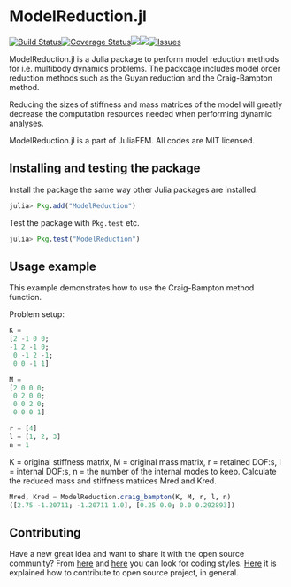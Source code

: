 # ModelReduction.jl

[![Build Status](https://travis-ci.org/JuliaFEM/ModelReduction.jl.svg?branch=master)](https://travis-ci.org/JuliaFEM/ModelReduction.jl)[![Coverage Status](https://coveralls.io/repos/github/JuliaFEM/ModelReduction.jl/badge.svg?branch=master)](https://coveralls.io/github/JuliaFEM/ModelReduction.jl?branch=master)[![](https://img.shields.io/badge/docs-stable-blue.svg)](https://juliafem.github.io/ModelReduction.jl/stable)[![](https://img.shields.io/badge/docs-latest-blue.svg)](https://juliafem.github.io/ModelReduction.jl/latest)[![Issues](https://img.shields.io/github/issues/JuliaFEM/ModelReduction.jl.svg)](https://github.com/JuliaFEM/ModelReduction.jl/issues)

ModelReduction.jl is a Julia package to perform model reduction methods for i.e. multibody dynamics problems. The packcage includes model order reduction methods such as the Guyan reduction and the Craig-Bampton method.

Reducing the sizes of stiffness and mass matrices of the model will greatly decrease the computation resources needed when performing dynamic analyses.

ModelReduction.jl is a part of JuliaFEM. All codes are MIT licensed.

## Installing and testing the package

Install the package the same way other Julia packages are installed.

```julia
julia> Pkg.add("ModelReduction")

```

Test the package with ```Pkg.test``` etc.

```julia
julia> Pkg.test("ModelReduction")

```


## Usage example

This example demonstrates how to use the Craig-Bampton method function.

Problem setup:

```julia
K =
[2 -1 0 0;
-1 2 -1 0;
 0 -1 2 -1;
 0 0 -1 1]

M =
[2 0 0 0;
 0 2 0 0;
 0 0 2 0;
 0 0 0 1]

r = [4]
l = [1, 2, 3]
n = 1

```
K = original stiffness matrix, M = original mass matrix, r = retained DOF:s, l = internal DOF:s, n = the number of the internal modes to keep.
Calculate the reduced mass and stiffness matrices Mred and Kred.

```julia
Mred, Kred = ModelReduction.craig_bampton(K, M, r, l, n)
([2.75 -1.20711; -1.20711 1.0], [0.25 0.0; 0.0 0.292893])

```


## Contributing

Have a new great idea and want to share it with the open source community? 
From [here](https://github.com/JuliaLang/julia/blob/master/CONTRIBUTING.md)
and [here](https://juliadocs.github.io/Documenter.jl/stable/man/contributing/)
you can look for coding styles. [Here](https://docs.julialang.org/en/stable/manual/packages/#Making-changes-to-an-existing-package-1) it is explained how to contribute to 
open source project, in general.


